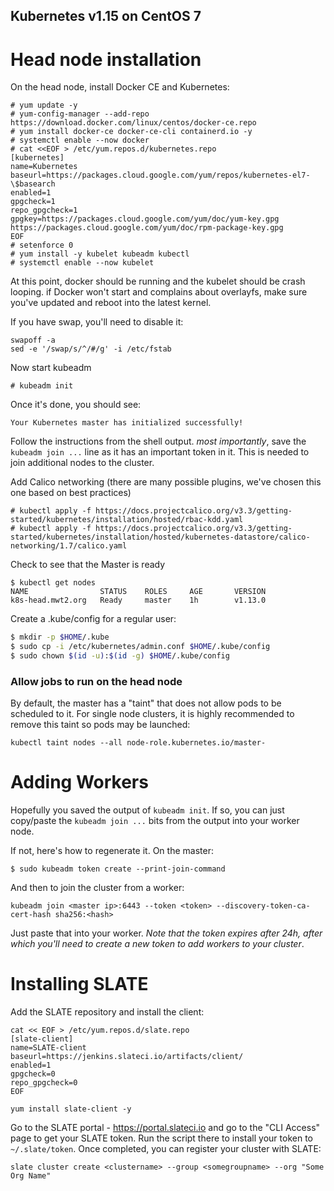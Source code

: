 Kubernetes v1.15 on CentOS 7
------------------------------
# Head node installation
On the head node, install Docker CE and Kubernetes:
```
# yum update -y
# yum-config-manager --add-repo https://download.docker.com/linux/centos/docker-ce.repo
# yum install docker-ce docker-ce-cli containerd.io -y
# systemctl enable --now docker 
# cat <<EOF > /etc/yum.repos.d/kubernetes.repo
[kubernetes]
name=Kubernetes
baseurl=https://packages.cloud.google.com/yum/repos/kubernetes-el7-\$basearch
enabled=1
gpgcheck=1
repo_gpgcheck=1
gpgkey=https://packages.cloud.google.com/yum/doc/yum-key.gpg https://packages.cloud.google.com/yum/doc/rpm-package-key.gpg
EOF
# setenforce 0
# yum install -y kubelet kubeadm kubectl
# systemctl enable --now kubelet
```

At this point, docker should be running and the kubelet should be crash looping. if Docker won't start and complains about overlayfs, make sure you've updated and reboot into the latest kernel. 

If you have swap, you'll need to disable it:
```
swapoff -a
sed -e '/swap/s/^/#/g' -i /etc/fstab
```

Now start kubeadm
```
# kubeadm init
```

Once it's done, you should see:

```
Your Kubernetes master has initialized successfully!
```

Follow the instructions from the shell output. *most importantly*, save the `kubeadm join ...`  line as it has an important token in it. This is needed to join additional nodes to the cluster. 

Add Calico networking (there are many possible plugins, we've chosen this one based on best practices)
```
# kubectl apply -f https://docs.projectcalico.org/v3.3/getting-started/kubernetes/installation/hosted/rbac-kdd.yaml
# kubectl apply -f https://docs.projectcalico.org/v3.3/getting-started/kubernetes/installation/hosted/kubernetes-datastore/calico-networking/1.7/calico.yaml
```

Check to see that the Master is ready
```
$ kubectl get nodes
NAME                STATUS    ROLES     AGE       VERSION
k8s-head.mwt2.org   Ready     master    1h        v1.13.0

```

Create a .kube/config for a regular user:
```bash
$ mkdir -p $HOME/.kube
$ sudo cp -i /etc/kubernetes/admin.conf $HOME/.kube/config
$ sudo chown $(id -u):$(id -g) $HOME/.kube/config
```


### Allow jobs to run on the head node 
By default, the master has a "taint" that does not allow pods to be scheduled to it. For single node clusters, it is highly recommended to remove this taint so pods may be launched:
```
kubectl taint nodes --all node-role.kubernetes.io/master-
```

# Adding Workers
Hopefully you saved the output of `kubeadm init`. If so, you can just copy/paste the `kubeadm join ...` bits from the output into your worker node.

If not, here's how to regenerate it. On the master:
```
$ sudo kubeadm token create --print-join-command
```

And then to join the cluster from a worker:
```
kubeadm join <master ip>:6443 --token <token> --discovery-token-ca-cert-hash sha256:<hash>
```

Just paste that into your worker. *Note that the token expires after 24h, after which you'll need to create a new token to add workers to your cluster*. 

# Installing SLATE
Add the SLATE repository and install the client:
```
cat << EOF > /etc/yum.repos.d/slate.repo
[slate-client]
name=SLATE-client
baseurl=https://jenkins.slateci.io/artifacts/client/
enabled=1
gpgcheck=0
repo_gpgcheck=0
EOF

yum install slate-client -y
```

Go to the SLATE portal - https://portal.slateci.io and go to the "CLI Access" page to get your SLATE token. Run the script there to install your token to `~/.slate/token`.  Once completed, you can register your cluster with SLATE:
```
slate cluster create <clustername> --group <somegroupname> --org "Some Org Name" 
```

